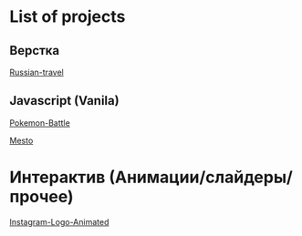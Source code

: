 # List of projects

## Верстка
[Russian-travel](https://github.com/KazakovAS/russian-travel)

## Javascript (Vanila)
[Pokemon-Battle](https://github.com/KazakovAS/Pokemon-Battle)

[Mesto](https://kazakovas.github.io/Mesto/)

# Интерактив (Анимации/слайдеры/прочее)
[Instagram-Logo-Animated](https://kazakovas.github.io/Instagram-Logo-Animated/)
